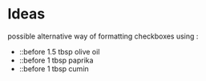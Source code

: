 # Ideas

possible alternative way of formatting checkboxes using <span>:
<ul>
<li class="has-checkbox"><span class="chcklst-box fa fa-square-o fa-fw list-item-checkbox">::before</span> 1.5 tbsp olive oil</li>
<li class="has-checkbox"><span class="chcklst-box checked permanent fa fa-check-square fa-fw list-item-checkbox">::before</span> 1 tbsp paprika</li>
<li class="has-checkbox"><span class="chcklst-box fa fa-square-o fa-fw list-item-checkbox">::before</span> 1 tbsp cumin</li>
</ul>